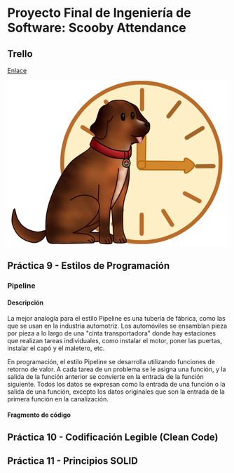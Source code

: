 # Proyecto Final de Ingeniería de Software: Scooby Attendance

## Trello

 [Enlace](https://trello.com/invite/b/q2yXLGNM/04a48536b6d5f02e8ac25edefeeedf0f/scooby-attendance)

<p align="center">
  <img src="https://github.com/VILLA7523/theoriginscooby/blob/main/WEB/src/public/images/logodog.png?raw=true" alt="Sublime's custom image"/>
</p>


## Práctica 9 - Estilos de Programación

### Pipeline
#### Descripción
La mejor analogía para el estilo Pipeline es una tubería de fábrica, como las que se usan en la industria automotriz. Los automóviles se ensamblan pieza por pieza a lo largo de una "cinta transportadora" donde hay estaciones que realizan tareas individuales, como instalar el motor, poner las puertas, instalar el capó y el maletero, etc.

En programación, el estilo Pipeline se desarrolla utilizando funciones de retorno de valor. A cada tarea de un problema se le asigna una función, y la salida de la función anterior se convierte en la entrada de la función siguiente. Todos los datos se expresan como la entrada de una función o la salida de una función, excepto los datos originales que son la entrada de la primera función en la canalización.

#### Fragmento de código
### 
### 

## Práctica 10 - Codificación Legible (Clean Code)
### 
###
### 
###
###

## Práctica 11 - Principios SOLID
###
### 
### 
